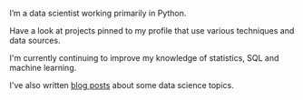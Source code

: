 I’m a data scientist working primarily in Python.

Have a look at projects pinned to my profile that use various techniques and data sources.

I'm currently continuing to improve my knowledge of statistics, SQL and machine learning.

I've also written [blog posts](https://bronwencc.github.io) about some data science topics.
